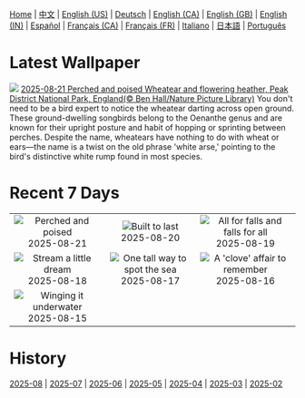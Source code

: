 [Home](../README.md) | [中文](zh-CN.md) | [English (US)](en-US.md) | [Deutsch](de-DE.md) | [English (CA)](en-CA.md) | [English (GB)](en-GB.md) | [English (IN)](en-IN.md) | [Español](es-ES.md) | [Français (CA)](fr-CA.md) | [Français (FR)](fr-FR.md) | [Italiano](it-IT.md) | [日本語](ja-JP.md) | [Português](pt-BR.md)

# Latest Wallpaper
![](https://www.bing.com/th?id=OHR.WheatearBird_EN-GB3697571059_UHD.jpg)
[2025-08-21 Perched and poised Wheatear and flowering heather, Peak District National Park, England(© Ben Hall/Nature Picture Library)](https://www.bing.com/th?id=OHR.WheatearBird_EN-GB3697571059_UHD.jpg)
You don't need to be a bird expert to notice the wheatear darting across open ground. These ground-dwelling songbirds belong to the Oenanthe genus and are known for their upright posture and habit of hopping or sprinting between perches. Despite the name, wheatears have nothing to do with wheat or ears—the name is a twist on the old phrase 'white arse,' pointing to the bird's distinctive white rump found in most species.

# Recent 7 Days
|  |  |  |
|:---:|:---:|:---:|
| ![](https://www.bing.com/th?id=OHR.WheatearBird_EN-GB3697571059_400x240.jpg "Perched and poised") 2025-08-21 | ![](https://www.bing.com/th?id=OHR.CitadelBonifacio_EN-GB3535307178_400x240.jpg "Built to last") 2025-08-20 | ![](https://www.bing.com/th?id=OHR.IguazuArgentina_EN-GB3342065594_400x240.jpg "All for falls and falls for all") 2025-08-19 |
| ![](https://www.bing.com/th?id=OHR.AvalancheLake_EN-GB3210830707_400x240.jpg "Stream a little dream") 2025-08-18 | ![](https://www.bing.com/th?id=OHR.LyngvigLighthouse_EN-GB3070055068_400x240.jpg "One tall way to spot the sea") 2025-08-17 | ![](https://www.bing.com/th?id=OHR.GarlicFestival2025_EN-GB2919536930_400x240.jpg "A 'clove' affair to remember") 2025-08-16 |
| ![](https://www.bing.com/th?id=OHR.SpottedEagleRay_EN-GB2531931284_400x240.jpg "Winging it underwater") 2025-08-15 |  |  |

# History
[2025-08](../archives/wallpaper/en-GB/w_2025_08.md) | [2025-07](../archives/wallpaper/en-GB/w_2025_07.md) | [2025-06](../archives/wallpaper/en-GB/w_2025_06.md) | [2025-05](../archives/wallpaper/en-GB/w_2025_05.md) | [2025-04](../archives/wallpaper/en-GB/w_2025_04.md) | [2025-03](../archives/wallpaper/en-GB/w_2025_03.md) | [2025-02](../archives/wallpaper/en-GB/w_2025_02.md)
